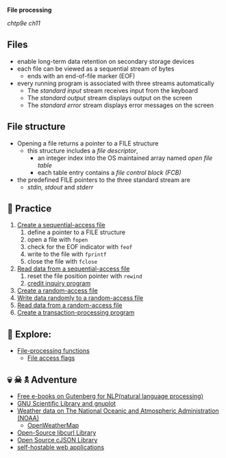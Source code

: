 __File processing__

_chtp9e ch11_

Files
---
- enable long-term data retention on secondary storage devices
- each file can be viewed as a sequential stream of bytes
  - ends with an end-of-file marker (EOF)
- every running program is associated with three streams automatically
  - The _standard input_ stream receives input from the keyboard
  - The _standard output_ stream displays output on the screen
  - The _standard error_ stream displays error messages on the screen


File structure
---
- Opening a file returns a pointer to a FILE structure
  - this structure includes a _file descriptor_, 
    - an integer index into the OS maintained array named _open file table_
    - each table entry contains a _file control block (FCB)_
- the predefined FILE pointers to the three standard stream are
  - _stdin, stdout_ and _stderr_


📝 Practice
---
1. [Create a sequential-access file](../chtp9ecode/ch11/fig11_01.c)
   1. define a pointer to a FILE structure
   2. open a file with `fopen`
   3. check for the EOF indicator with `feof`
   4. write to the file with `fprintf`
   5. close the file with `fclose`
2. [Read data from a sequential-access file](../chtp9ecode/ch11/fig11_02.c)
   1. reset the file position pointer with `rewind`
   2. [credit inquiry program](../chtp9ecode/ch11/fig11_03.c)
3. [Create a random-access file](../chtp9ecode/ch11/fig11_04.c)
4. [Write data randomly to a random-access file](../chtp9ecode/ch11/fig11_05.c)
5. [Read data from a random-access file](../chtp9ecode/ch11/fig11_06.c)
6. [Create a transaction-processing program](../chtp9ecode/ch11/fig11_07.c)


🔭 Explore: 
---
- [File-processing functions](https://cplusplus.com/reference/cstdio/)
  - [File access flags](https://cplusplus.com/reference/cstdio/fopen/)


💀 ☠ 🕱 Adventure
---
- [Free e-books on Gutenberg for NLP(natural language processing)](https://www.gutenberg.org)
- [GNU Scientific Library and gnuplot](https://www.gnu.org/software/gsl/)
- [Weather data on The National Oceanic and Atmospheric Administration (NOAA)](http://www.noaa.gov)
  - [OpenWeatherMap](https://openweathermap.org/)
- [Open-Source libcurl Library](https://github.com/curl/curl)
- [Open Source cJSON Library](https://github.com/DaveGamble/cJSON)
- [self-hostable web applications](https://github.com/awesome-selfhosted/awesome-selfhosted)
